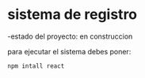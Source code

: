 <h1>sistema de registro</h1>

-estado del proyecto: en construccion

para ejecutar el sistema debes poner:

```npm intall react```
